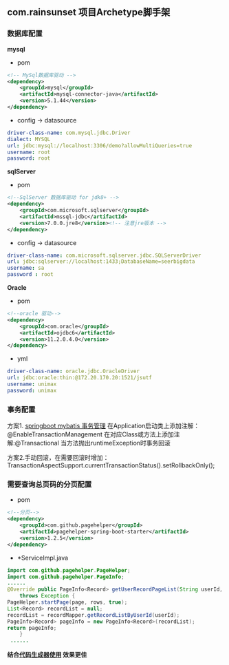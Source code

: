 ## com.rainsunset 项目Archetype脚手架 ##
### 数据库配置 ###
**mysql**
- pom
``` xml
<!-- MySql数据库驱动 -->
<dependency>
    <groupId>mysql</groupId>
    <artifactId>mysql-connector-java</artifactId>
    <version>5.1.44</version>
</dependency>
```
- config -> datasource
``` yml
driver-class-name: com.mysql.jdbc.Driver
dialect: MYSQL
url: jdbc:mysql://localhost:3306/demo?allowMultiQueries=true
username: root
password: root
```

**sqlServer**
- pom
``` xml
<!--SqlServer 数据库驱动 for jdk8+ -->
<dependency>
    <groupId>com.microsoft.sqlserver</groupId>
    <artifactId>mssql-jdbc</artifactId>
    <version>7.0.0.jre8</version><!-- 注意jre版本 -->
</dependency>

```
- config -> datasource
``` yml
driver-class-name: com.microsoft.sqlserver.jdbc.SQLServerDriver
url: jdbc:sqlserver://localhost:1433;DatabaseName=seerbigdata
username: sa
password : root
```

**Oracle**
- pom
``` xml
<!--oracle 驱动-->
<dependency>
    <groupId>com.oracle</groupId>
    <artifactId>ojdbc6</artifactId>
    <version>11.2.0.4.0</version>
</dependency>
```
- yml
``` yml
driver-class-name: oracle.jdbc.OracleDriver
url: jdbc:oracle:thin:@172.20.170.20:1521/jsutf
username: unimax
password: unimax
```

### 事务配置 ###
 方案1.
[springboot mybatis 事务管理](https://www.cnblogs.com/kangoroo/p/8192503.html)
在Application启动类上添加注解：@EnableTransactionManagement
在对应Class或方法上添加注解:@Transactional
当方法抛出runtimeException时事务回滚

方案2.手动回滚，在需要回滚时增加：TransactionAspectSupport.currentTransactionStatus().setRollbackOnly();


### 需要查询总页码的分页配置 ###
- pom
``` xml
<!--分页-->
<dependency>
    <groupId>com.github.pagehelper</groupId>
    <artifactId>pagehelper-spring-boot-starter</artifactId>
    <version>1.2.5</version>
</dependency>
```
- *ServiceImpl.java
``` java
import com.github.pagehelper.PageHelper;
import com.github.pagehelper.PageInfo;
......
@Override public PageInfo<Record> getUserRecordPageList(String userId, Integer page, Integer rows)
    throws Exception {
PageHelper.startPage(page, rows, true);
List<Record> recordList = null;
recordList = recordMapper.getRecordListByUserId(userId);
PageInfo<Record> pageInfo = new PageInfo<Record>(recordList);
return pageInfo;
    }
 ......
```

**结合[代码生成器使用](https://github.com/rainsunset/codeBuilder.git) 效果更佳**
